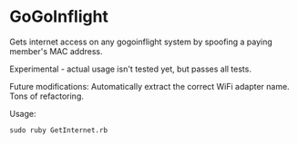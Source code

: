 # GoGoInflight
Gets internet access on any gogoinflight system by spoofing a paying member's MAC address.

Experimental - actual usage isn't tested yet, but passes all tests. 

Future modifications:
Automatically extract the correct WiFi adapter name.
Tons of refactoring. 

Usage:

    sudo ruby GetInternet.rb

